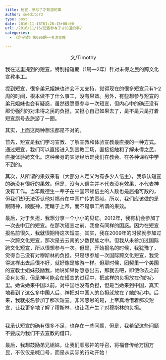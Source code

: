 ```yaml
---
title: 短宣，参与了才知道的事
author: sweditor3
type: post
date: 2016-11-16T01:28:15+00:00
url: /2016/11/16/短宣参与了才知道的事/
categories:
  - 《＠守望》第096期——关注宣教

---
```

<p style="text-align: center;">
  <span style="font-size: 12pt;">文/Timothy</span>
</p>

<span style="font-size: 12pt;">我在这里提到的短宣，特别指短期（1周—2年）针对未得之民的跨文化宣教事工。</span>

<span style="font-size: 12pt;">提到短宣，很多弟兄姐妹也许会不太支持，觉得现在的很多短宣只有1-2周的时间，根本做不了什么事工，没有果效。另外，有些想参与短宣的弟兄姐妹也会有疑惑，虽然很愿意参与一次短宣，但内心中的确还没有那份强烈的对未得之民的负担，又担心自己如果去了，是不是只是打着短宣旗号去旅游了一圈。</span>

<span style="font-size: 12pt;">其实，上面这两种想法都是不对的。</span>

<span style="font-size: 12pt;">首先，短宣是我们学习宣教、了解宣教和体验宣教最直接的一种方式。通过短宣，我们可以直接进入到宣教工场，直接接触和了解未得之民，直接体验跨文化。这种亲身的实际经历是我们在教会、在各种课程中学不到的。</span>

<span style="font-size: 12pt;">其次，从所谓的果效来看（大部分人定义为有多少人信主），我承认短宣的确没有很好的果效。但是，没有人信主并不代表没有效果，不代表神没有工作。当年戴德生一辈子在中国带领信主的人数也是屈指可数的，但我们却无法否认他对福音在中国广传的贡献。所以，我们应该做的是跟随神，顺服神，定睛于上帝，而不是事工所谓的果效。</span>

<span style="font-size: 12pt;">最后，对于负担，我想分享一个小小的见证。2012年，我有机会参加了一次去中亚的短宣。在那次短宣之前，我曾有同样的困惑。因为在短宣报名前很久，我就很期待这次短宣。其实，我在2009年的时候就参加过一次跨文化短宣，那次是去云南的少数民族之中。但我从未参加过国际跨文化短宣，所以很想参与一次。但是，开始报名的时候，我犹豫了，觉得自己没有对穆斯林的负担，只是想参加一次国际跨文化短宣，我觉得这样出去后很不好，就好像是旅游一样。但那时候，团契里一个美国的宣教士姐妹鼓励我，她说如果你愿意出去，那就去吧，即使你去之前没有负担，但是神可能会在短宣的过程中，把这样的负担放在你的心里。她说她来中国以前，对中国也没有负担，但是当她来到中国，真实地看到了这么多中国人后，神把对中国人的负担就放在了她的心中。后来，我就报名参加了那次短宣。非常感恩的是，上帝真地借着那次短宣，让我更多地了解了穆斯林，也让我产生了对穆斯林的负担。</span>
  
<span style="font-size: 12pt;"><br /> 我承认短宣的确有很多不足，也存在一些问题，但是，我希望这些问题不要成为我们不去宣教的借口。</span>

<span style="font-size: 12pt;">最后，我想鼓励弟兄姐妹，让我们顺服神的呼召，将福音传给万国万民，不仅仅是喊口号，而是从实际的行动开始！</span>